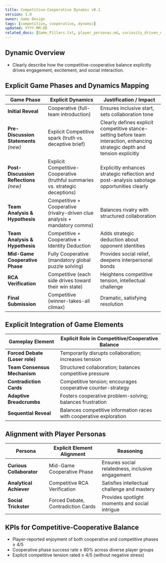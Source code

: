 ```yaml
---
title: Competitive-Cooperative Dynamic v0.1
version: 1.0
owner: Game Design
tags: [competitive, cooperative, dynamic]
updated: YYYY-MM-DD
related_docs: [Game_Pillars.txt, player_personas.md, curiosity_driven_narrative_v0.1.md]
---
```


## Dynamic Overview
- Clearly describe how the competitive-cooperative balance explicitly drives engagement, excitement, and social interaction.

## Explicit Game Phases and Dynamics Mapping
| Game Phase                  | Explicit Dynamics                           | Justification / Impact                     |
|-----------------------------|---------------------------------------------|--------------------------------------------|
| **Initial Reveal**          | Cooperative (full-team introduction)         | Ensures inclusive start, sets collaboration tone |
| **Pre-Discussion Statements** *(new)* | Explicit Competitive spark (truth vs. deceptive brief) | Clearly defines explicit competitive stance-setting before team interaction, enhancing strategic depth and tension explicitly |
| **Post-Discussion Reflections** *(new)* | Explicit Competitive-Cooperative (truthful summaries vs. strategic deceptions) | Explicitly enhances strategic reflection and post-analysis sabotage opportunities clearly |
| **Team Analysis & Hypothesis** | Competitive + Cooperative (rivalry-driven clue analysis + mandatory comms) | Balances rivalry with structured collaboration |
| **Team Analysis & Hypothesis** | Competitive + Cooperative + Identity Deduction | Adds strategic deduction about opponent identities |
| **Mid-Game Cooperative Phase** | Fully Cooperative (mandatory global puzzle solving) | Provides social relief, deepens interpersonal bonds |
| **RCA Verification**        | Competitive (each side drives toward their win state) | Heightens competitive tension, intellectual challenge |
| **Final Submission**        | Competitive (winner-takes-all climax)       | Dramatic, satisfying resolution |


## Explicit Integration of Game Elements
| Gameplay Element              | Explicit Role in Competitive/Cooperative Balance |
|-------------------------------|--------------------------------------------------|
| **Forced Debate (Loser role)**| Temporarily disrupts collaboration; increases tension |
| **Team Consensus Mechanism**  | Structured collaboration; balances competitive pressure |
| **Contradiction Cards**       | Competitive tension; encourages cooperative counter-strategy |
| **Adaptive Breadcrumbs**      | Fosters cooperative problem-solving; balances frustration |
| **Sequential Reveal**         | Balances competitive information races with cooperative exploration |

## Alignment with Player Personas
| Persona                | Explicit Element Alignment           | Reasoning                             |
|------------------------|--------------------------------------|---------------------------------------|
| **Curious Collaborator** | Mid-Game Cooperative Phase          | Ensures social relatedness, inclusive engagement |
| **Analytical Achiever**  | Competitive RCA Verification        | Satisfies intellectual challenge and mastery |
| **Social Trickster**     | Forced Debate, Contradiction Cards  | Provides spotlight moments and social intrigue |

## KPIs for Competitive-Cooperative Balance
- Player-reported enjoyment of both cooperative and competitive phases ≥ 4/5
- Cooperative phase success rate ≥ 80% across diverse player groups
- Explicit competitive tension rated ≥ 4/5 (without negative stress)
